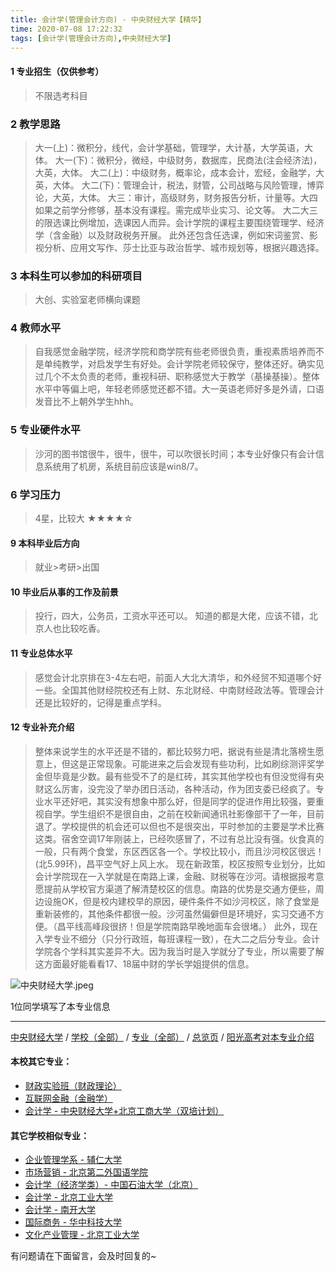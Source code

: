```yaml
---
title: 会计学(管理会计方向) - 中央财经大学【精华】
time: 2020-07-08 17:22:32
tags: [会计学(管理会计方向),中央财经大学]
---
```

#### 1 专业招生（仅供参考）  
> 不限选考科目 


### 2 教学思路
> 大一(上)：微积分，线代，会计学基础，管理学，大计基，大学英语，大体。
大一(下)：微积分，微经，中级财务，数据库，民商法(注会经济法)，大英，大体。
大二(上)：中级财务，概率论，成本会计，宏经，金融学，大英，大体。
大二(下)：管理会计，税法，财管，公司战略与风险管理，博弈论，大英，大体。
大三：审计，高级财务，财务报告分析，计量等。大四如果之前学分修够，基本没有课程。需完成毕业实习、论文等。
大二大三的限选课比例增加，选课因人而异。会计学院的课程主要围绕管理学、经济学（含金融）以及财政税务开展。
此外还包含任选课，例如宋词鉴赏、影视分析、应用文写作、莎士比亚与政治哲学、城市规划等，根据兴趣选择。


### 3 本科生可以参加的科研项目
>  大创、实验室老师横向课题


### 4 教师水平
> 自我感觉金融学院，经济学院和商学院有些老师很负责，重视素质培养而不是单纯教学，对启发学生有好处。会计学院老师较保守，整体还好。确实见过几个不太负责的老师，重视科研、职称感觉大于教学（基操基操）。整体水平中等偏上吧，年轻老师感觉还都不错。大一英语老师好多是外请，口语发音比不上朝外学生hhh。


### 5 专业硬件水平
> 沙河的图书馆很牛，很牛，很牛，可以吹很长时间；本专业好像只有会计信息系统用了机房，系统目前应该是win8/7。

### 6 学习压力
>4星，比较大
★★★★☆


#### 9 本科毕业后方向
> 就业>考研>出国


#### 10 毕业后从事的工作及前景
> 投行，四大，公务员，工资水平还可以。
知道的都是大佬，应该不错，北京人也比较吃香。


#### 11 专业总体水平
> 感觉会计北京排在3-4左右吧，前面人大北大清华，和外经贸不知道哪个好一些。全国其他财经院校还有上财、东北财经、中南财经政法等。管理会计还是比较好的，记得是重点学科。



#### 12 专业补充介绍
> 整体来说学生的水平还是不错的，都比较努力吧，据说有些是清北落榜生愿意上，但这是正常现象。可能进来之后会发现有些功利，比如刷综测评奖学金但毕竟是少数。最有些受不了的是红砖，其实其他学校也有但没觉得有央财这么厉害，没完没了举办团日活动，各种活动，作为团支委已经疯了。专业水平还好吧，其实没有想象中那么好，但是同学的促进作用比较强，要重视自学。学生组织不是很自由，之前在校新闻通讯社影像部干了一年，目前退了。学校提供的机会还可以但也不是很突出，平时参加的主要是学术比赛这类。宿舍空调17年刚装上，已经吹感冒了，不过有总比没有强。伙食真的一般，只有两个食堂，东区西区各一个。学校比较小，而且沙河校区很远！(北5.99环)，昌平空气好上风上水。
现在新政策，校区按照专业划分，比如会计学院现在一入学就是在南路上课，金融、财税等在沙河。请根据报考意愿提前从学校官方渠道了解清楚校区的信息。南路的优势是交通方便些，周边设施OK，但是校内建校早的原因，硬件条件不如沙河校区，除了食堂是重新装修的，其他条件都很一般。沙河虽然偏僻但是环境好，实习交通不方便。（昌平线高峰段很挤！但是学院南路早晚地面车会很堵。）
此外，现在入学专业不细分（只分行政班，每班课程一致），在大二之后分专业。会计学院各个学科其实差异不大。因为我当时是入学就分了专业，所以需要了解这方面最好能看看17、18届中财的学长学姐提供的信息。

![中央财经大学.jpeg](http://upload-images.jianshu.io/upload_images/6206192-e88bdb97a0318fd2.jpeg?imageMogr2/auto-orient/strip%7CimageView2/2/w/1240)


1位同学填写了本专业信息
***
[中央财经大学](https://univgo.github.io/2020/07/08/中央财经大学) / [学校（全部）](https://univgo.github.io/2020/07/08/3efa6bcca419) / [专业（全部）](https://univgo.github.io/2020/07/08/2d4c6d3552c2) / [总览页](https://univgo.github.io/2020/07/08/445daeb4fa00) / [阳光高考对本专业介绍](http://gaokao.chsi.com.cn/sch/zyk/view.do?schId=73394630&specId=73385284
)
#### 本校其它专业：
- [财政实验班（财政理论）](https://univgo.github.io/2020/07/08/543b7d175909)
- [互联网金融（金融学）](https://univgo.github.io/2020/07/08/6125dd390a4c)
- [会计学 - 中央财经大学+北京工商大学（双培计划）](https://univgo.github.io/2020/07/08/efa86b1a5d45)

#### 其它学校相似专业：
- [企业管理学系 - 辅仁大学](https://univgo.github.io/2020/07/08/482d9a4ad3ed)
- [市场营销 - 北京第二外国语学院](https://univgo.github.io/2020/07/08/市场营销%20-%20北京第二外国语学院)
- [会计学（经济学类）- 中国石油大学（北京）](https://univgo.github.io/2020/07/08/0f3705d4ade4)
- [会计学 - 北京工业大学](https://univgo.github.io/2020/07/08/010c80d0566b)
- [会计学 - 南开大学](https://univgo.github.io/2020/07/08/9580eaa61496)
- [国际商务 - 华中科技大学](https://univgo.github.io/2020/07/08/9d00ee9d91e8)
- [文化产业管理 - 北京工业大学](https://univgo.github.io/2020/07/08/45a980a6b8c6)

有问题请在下面留言，会及时回复的~